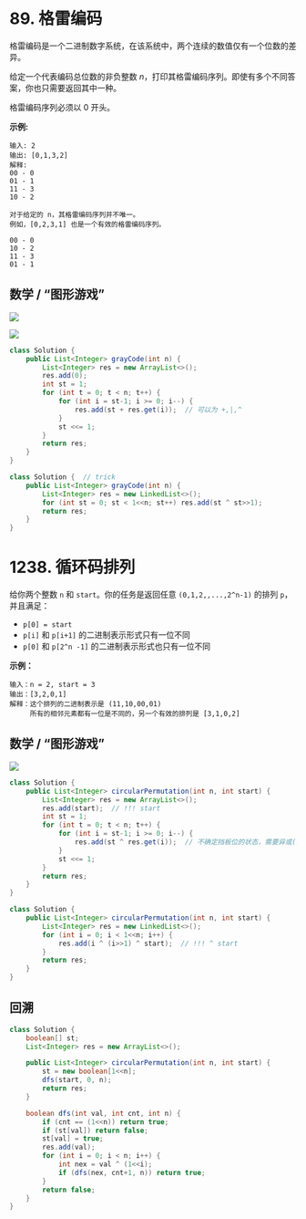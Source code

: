 # 89. 格雷编码
格雷编码是一个二进制数字系统，在该系统中，两个连续的数值仅有一个位数的差异。

给定一个代表编码总位数的非负整数 *n*，打印其格雷编码序列。即使有多个不同答案，你也只需要返回其中一种。

格雷编码序列必须以 0 开头。

**示例:**

```
输入: 2
输出: [0,1,3,2]
解释:
00 - 0
01 - 1
11 - 3
10 - 2

对于给定的 n，其格雷编码序列并不唯一。
例如，[0,2,3,1] 也是一个有效的格雷编码序列。

00 - 0
10 - 2
11 - 3
01 - 1
```



## 数学 / “图形游戏”

![](pic\89_1.jpg)

![](pic/89_2.jpg)

```java
class Solution {
    public List<Integer> grayCode(int n) {
        List<Integer> res = new ArrayList<>();
        res.add(0);
        int st = 1;
        for (int t = 0; t < n; t++) {
            for (int i = st-1; i >= 0; i--) {
                res.add(st + res.get(i));  // 可以为 +,|,^
            }
            st <<= 1;
        }
        return res;
    }
}
```

```java
class Solution {  // trick
    public List<Integer> grayCode(int n) {
        List<Integer> res = new LinkedList<>();
        for (int st = 0; st < 1<<n; st++) res.add(st ^ st>>1);
        return res;
    }
}
```



# 1238. 循环码排列

给你两个整数 `n` 和 `start`。你的任务是返回任意 `(0,1,2,,...,2^n-1)` 的排列 `p`，并且满足：

- `p[0] = start`
- `p[i]` 和 `p[i+1]` 的二进制表示形式只有一位不同
- `p[0]` 和 `p[2^n -1]` 的二进制表示形式也只有一位不同 

**示例：**

```
输入：n = 2, start = 3
输出：[3,2,0,1]
解释：这个排列的二进制表示是 (11,10,00,01)
     所有的相邻元素都有一位是不同的，另一个有效的排列是 [3,1,0,2]
```

## 数学 / “图形游戏”

![](pic/1238.jpg)

```java
class Solution {
    public List<Integer> circularPermutation(int n, int start) {
        List<Integer> res = new ArrayList<>();
        res.add(start);  // !!! start
        int st = 1;
        for (int t = 0; t < n; t++) {
            for (int i = st-1; i >= 0; i--) {
                res.add(st ^ res.get(i));  // 不确定挡板位的状态，需要异或(上一题相可以为“^,|,+“)
            }
            st <<= 1;
        }
        return res;        
    }
}
```

```java
class Solution {
    public List<Integer> circularPermutation(int n, int start) {
        List<Integer> res = new LinkedList<>();
        for (int i = 0; i < 1<<n; i++) {
            res.add(i ^ (i>>1) ^ start);  // !!! ^ start
        }
        return res;
    }
}
```

## 回溯

```java
class Solution {
    boolean[] st;
    List<Integer> res = new ArrayList<>();

    public List<Integer> circularPermutation(int n, int start) {
        st = new boolean[1<<n];
        dfs(start, 0, n);
        return res;
    }

    boolean dfs(int val, int cnt, int n) {
        if (cnt == (1<<n)) return true;
        if (st[val]) return false;
        st[val] = true;
        res.add(val);
        for (int i = 0; i < n; i++) {
            int nex = val ^ (1<<i);
            if (dfs(nex, cnt+1, n)) return true;
        }
        return false;
    }
}
```
